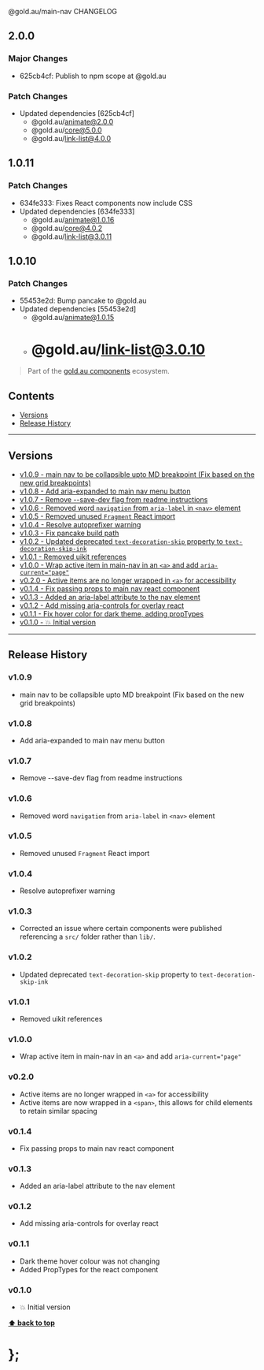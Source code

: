 @gold.au/main-nav CHANGELOG

## 2.0.0

### Major Changes

- 625cb4cf: Publish to npm scope at @gold.au

### Patch Changes

- Updated dependencies [625cb4cf]
  - @gold.au/animate@2.0.0
  - @gold.au/core@5.0.0
  - @gold.au/link-list@4.0.0

## 1.0.11

### Patch Changes

- 634fe333: Fixes React components now include CSS
- Updated dependencies [634fe333]
  - @gold.au/animate@1.0.16
  - @gold.au/core@4.0.2
  - @gold.au/link-list@3.0.11

## 1.0.10

### Patch Changes

- 55453e2d: Bump pancake to @gold.au
- Updated dependencies [55453e2d]
  - @gold.au/animate@1.0.15
  - # @gold.au/link-list@3.0.10

> Part of the [gold.au components](https://github.com/designsystemau/gold-design-system/) ecosystem.

## Contents

- [Versions](#install)
- [Release History](#release-history)

---

## Versions

- [v1.0.9 - main nav to be collapsible upto MD breakpoint (Fix based on the new grid breakpoints)](#v109)
- [v1.0.8 - Add aria-expanded to main nav menu button](#v108)
- [v1.0.7 - Remove --save-dev flag from readme instructions](#v107)
- [v1.0.6 - Removed word `navigation` from `aria-label` in `<nav>` element](#v106)
- [v1.0.5 - Removed unused `Fragment` React import](#v105)
- [v1.0.4 - Resolve autoprefixer warning](#v104)
- [v1.0.3 - Fix pancake build path](#v103)
- [v1.0.2 - Updated deprecated `text-decoration-skip` property to `text-decoration-skip-ink`](#v102)
- [v1.0.1 - Removed uikit references](#v101)
- [v1.0.0 - Wrap active item in main-nav in an `<a>` and add `aria-current="page"`](#v100)
- [v0.2.0 - Active items are no longer wrapped in `<a>` for accessibility](#v020)
- [v0.1.4 - Fix passing props to main nav react component](#v014)
- [v0.1.3 - Added an aria-label attribute to the nav element](#v013)
- [v0.1.2 - Add missing aria-controls for overlay react](#v012)
- [v0.1.1 - Fix hover color for dark theme, adding propTypes](#v011)
- [v0.1.0 - 💥 Initial version](#v010)

---

## Release History

### v1.0.9

- main nav to be collapsible upto MD breakpoint (Fix based on the new grid breakpoints)

### v1.0.8

- Add aria-expanded to main nav menu button

### v1.0.7

- Remove --save-dev flag from readme instructions

### v1.0.6

- Removed word `navigation` from `aria-label` in `<nav>` element

### v1.0.5

- Removed unused `Fragment` React import

### v1.0.4

- Resolve autoprefixer warning

### v1.0.3

- Corrected an issue where certain components were published referencing a `src/` folder rather than `lib/`.

### v1.0.2

- Updated deprecated `text-decoration-skip` property to `text-decoration-skip-ink`

### v1.0.1

- Removed uikit references

### v1.0.0

- Wrap active item in main-nav in an `<a>` and add `aria-current="page"`

### v0.2.0

- Active items are no longer wrapped in `<a>` for accessibility
- Active items are now wrapped in a `<span>`, this allows for child elements to retain similar spacing

### v0.1.4

- Fix passing props to main nav react component

### v0.1.3

- Added an aria-label attribute to the nav element

### v0.1.2

- Add missing aria-controls for overlay react

### v0.1.1

- Dark theme hover colour was not changing
- Added PropTypes for the react component

### v0.1.0

- 💥 Initial version

**[⬆ back to top](#contents)**

# };
